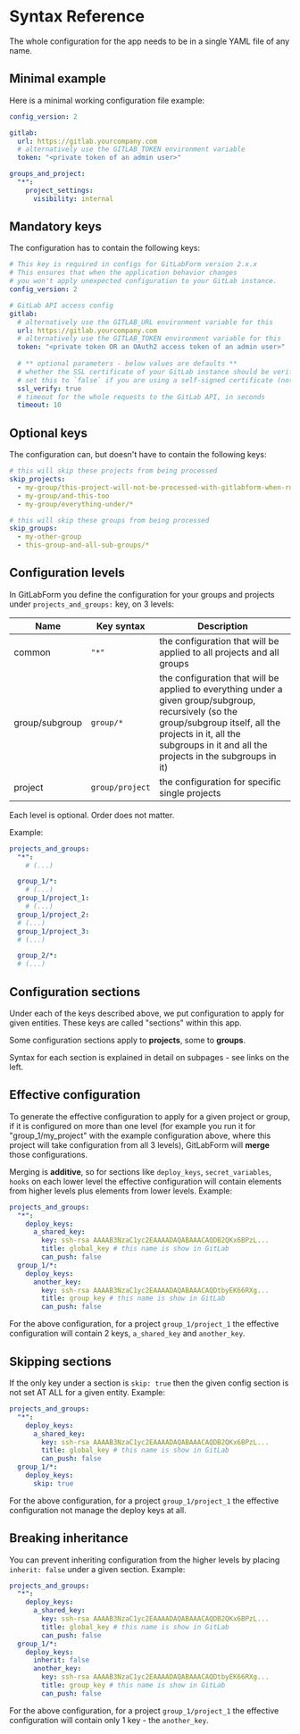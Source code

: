 # Syntax Reference

The whole configuration for the app needs to be in a single YAML file of any name.

## Minimal example

Here is a minimal working configuration file example:
```yaml
config_version: 2

gitlab:
  url: https://gitlab.yourcompany.com
  # alternatively use the GITLAB_TOKEN environment variable
  token: "<private token of an admin user>"

groups_and_project:
  "*":
    project_settings:
      visibility: internal
```

## Mandatory keys

The configuration has to contain the following keys:
```yaml
# This key is required in configs for GitLabForm version 2.x.x
# This ensures that when the application behavior changes
# you won't apply unexpected configuration to your GitLab instance.
config_version: 2

# GitLab API access config
gitlab:
  # alternatively use the GITLAB_URL environment variable for this
  url: https://gitlab.yourcompany.com
  # alternatively use the GITLAB_TOKEN environment variable for this
  token: "<private token OR an OAuth2 access token of an admin user>"
  
  # ** optional parameters - below values are defaults **
  # whether the SSL certificate of your GitLab instance should be verified,
  # set this to `false` if you are using a self-signed certificate (not recommended)
  ssl_verify: true
  # timeout for the whole requests to the GitLab API, in seconds
  timeout: 10
```

## Optional keys

The configuration can, but doesn't have to contain the following keys:
```yaml
# this will skip these projects from being processed
skip_projects:
  - my-group/this-project-will-not-be-processed-with-gitlabform-when-running-for-my-group
  - my-group/and-this-too
  - my-group/everything-under/*

# this will skip these groups from being processed
skip_groups:
  - my-other-group
  - this-group-and-all-sub-groups/*
```

## Configuration levels

In GitLabForm you define the configuration for your groups and projects under `projects_and_groups:` key, on 3 levels:

| Name           | Key syntax      | Description                                                                                                                                                                                                                |
|----------------|-----------------|----------------------------------------------------------------------------------------------------------------------------------------------------------------------------------------------------------------------------|
| common         | `"*"`           | the configuration that will be applied to all projects and all groups                                                                                                                                                      |
| group/subgroup | `group/*`       | the configuration that will be applied to everything under a given group/subgroup, recursively (so the group/subgroup itself, all the projects in it, all the subgroups in it and all the projects in the subgroups in it) |
| project        | `group/project` | the configuration for specific single projects                                                                                                                                                                             |

Each level is optional. Order does not matter.

Example:

```yaml
projects_and_groups:
  "*":
    # (...)

  group_1/*:
    # (...)
  group_1/project_1:
    # (...)
  group_1/project_2:
  # (...)
  group_1/project_3:
  # (...)

  group_2/*:
  # (...)
```

## Configuration sections

Under each of the keys described above, we put configuration to apply for given entities. These keys are called "sections" within this app.

Some configuration sections apply to **projects**, some to **groups**.

Syntax for each section is explained in detail on subpages - see links on the left.

## Effective configuration

To generate the effective configuration to apply for a given project or group, if it is configured on more than one level
(for example you run it for "group_1/my_project" with the example configuration above, where this project will
take configuration from all 3 levels), GitLabForm will **merge** those configurations.

Merging is **additive**, so for sections like `deploy_keys`, `secret_variables`, `hooks` on each lower level
the effective configuration will contain elements from higher levels plus elements from lower levels. Example:
```yaml
projects_and_groups:
  "*":
    deploy_keys:
      a_shared_key:
        key: ssh-rsa AAAAB3NzaC1yc2EAAAADAQABAAACAQDB2QKx6BPzL...
        title: global_key # this name is show in GitLab
        can_push: false
  group_1/*:
    deploy_keys:
      another_key:
        key: ssh-rsa AAAAB3NzaC1yc2EAAAADAQABAAACAQDtbyEK66RXg...
        title: group_key # this name is show in GitLab
        can_push: false
```
For the above configuration, for a project `group_1/project_1` the effective configuration will contain 2 keys, `a_shared_key` and `another_key`.

## Skipping sections

If the only key under a section is `skip: true` then the given config section is not set AT ALL for a given entity. Example:
```yaml
projects_and_groups:
  "*":
    deploy_keys:
      a_shared_key:
        key: ssh-rsa AAAAB3NzaC1yc2EAAAADAQABAAACAQDB2QKx6BPzL...
        title: global_key # this name is show in GitLab
        can_push: false
  group_1/*:
    deploy_keys:
      skip: true
```
For the above configuration, for a project `group_1/project_1` the effective configuration not manage the deploy keys at all.

## Breaking inheritance

You can prevent inheriting configuration from the higher levels by placing `inherit: false` under a given section. Example:
```yaml
projects_and_groups:
  "*":
    deploy_keys:
      a_shared_key:
        key: ssh-rsa AAAAB3NzaC1yc2EAAAADAQABAAACAQDB2QKx6BPzL...
        title: global_key # this name is show in GitLab
        can_push: false
  group_1/*:
    deploy_keys:
      inherit: false
      another_key:
        key: ssh-rsa AAAAB3NzaC1yc2EAAAADAQABAAACAQDtbyEK66RXg...
        title: group_key # this name is show in GitLab
        can_push: false
```
For the above configuration, for a project `group_1/project_1` the effective configuration will contain only 1 key - the `another_key`.
